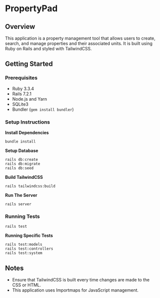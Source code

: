 # PropertyPad

## Overview
This application is a property management tool that allows users to create, search, and manage properties and their associated units. It is built using Ruby on Rails and styled with TailwindCSS.

## Getting Started

### Prerequisites
- Ruby 3.3.4
- Rails 7.2.1
- Node.js and Yarn
- SQLite3
- Bundler (`gem install bundler`)

### Setup Instructions

**Install Dependencies**
```
bundle install
```

**Setup Database**
```
rails db:create
rails db:migrate
rails db:seed
```

**Build TailwindCSS**
```
rails tailwindcss:build
```

**Run The Server**
```
rails server
```

### Running Tests
```
rails test
```

**Running Specific Tests**
```
rails test:models
rails test:controllers
rails test:system
```

## Notes

- Ensure that TailwindCSS is built every time changes are made to the CSS or HTML.
- This application uses Importmaps for JavaScript management.
